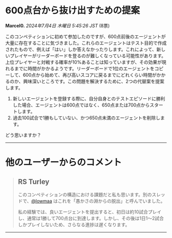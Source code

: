 # 600点台から抜け出すための提案

**Marcel0.** *2024年7月4日 木曜日 5:45:26 JST* (8票)

このコンペティションに初めて参加したのですが、600点前後のエージェントが大量に存在することに気づきました。これらのエージェントはテスト目的で作成されたもので、例えば「はい」しか答えなかったりします。これによって、新しいプレイヤーがリーダーボードを登るのが難しくなっている可能性があります。上位プレイヤーと対戦する確率が10%あることは知っていますが、その効果が現れるまでに時間がかかるようです。リーダーボードで1位のエージェントをコピーして、600点から始めて、再び高いスコアに戻るまでにどれくらい時間がかかるのか、興味深いところです。この問題を解決するために、2つの代替案を提案します。

1. 新しいエージェントを登録する際に、自分自身とのテストエピソードに勝利した場合、エージェントは600点ではなく、650点または700点からスタートします。
2. 過去100試合で1勝もしていない、かつ650点未満のエージェントを削除します。

どう思いますか？

---
# 他のユーザーからのコメント

> ## RS Turley
> 
> このコンペティションの構造における課題だと私も思います。別のスレッドで、[@lowmaa](https://www.kaggle.com/lowmaa) はこれを「愚かさの淵からの脱出」と呼んでいました。
> 
> 私の経験では、良いエージェントを提出すると、初日は約10試合プレイし、通常は1勝して700点台に到達します。しかし、その後は1日1〜2試合しかプレイしないため、さらなる進捗は遅くなります。
> 
> 
> 
--- 


